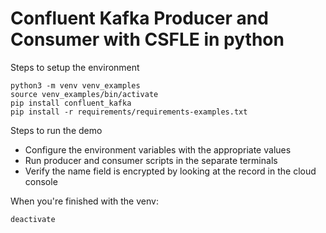 # Confluent Kafka Producer and Consumer with CSFLE in python

Steps to setup the environment

```
python3 -m venv venv_examples
source venv_examples/bin/activate
pip install confluent_kafka
pip install -r requirements/requirements-examples.txt
```

Steps to run the demo

- Configure the environment variables with the appropriate values
- Run producer and consumer scripts in the separate terminals
- Verify the name field is encrypted by looking at the record in the cloud console

When you're finished with the venv:

```
deactivate
```
